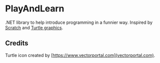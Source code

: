 # PlayAndLearn
.NET library to help introduce programming in a funnier way. Inspired by [Scratch](https://scratch.mit.edu/) and [Turtle graphics](https://en.wikipedia.org/wiki/Turtle_graphics).

## Credits
Turtle icon created by [https://www.vectorportal.com](vectorportal.com).
